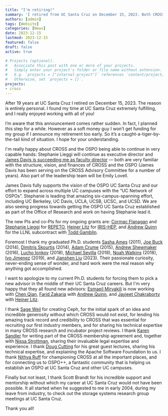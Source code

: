 ```yaml
---
title: "I'm retiring!"
summary: 'I retired from UC Santa Cruz on December 15, 2023. Both CROSS and the OSPO UC Santa Cruz continue under the leadership of James Davis, Stephanie Lieggi, and Emily Lovell.'
authors: [admin]
tags: [Website]
categories: [News]
date: 2023-12-15
lastmod: 2023-12-15
featured: false
draft: false
active: true

# Projects (optional).
#   Associate this post with one or more of your projects.
#   Simply enter your project's folder or file name without extension.
#   E.g. `projects = ["internal-project"]` references `content/project/deep-learning/index.md`.
#   Otherwise, set `projects = []`.
projects: 
- cross
---
```


After 19 years at UC Santa Cruz I retired on December 15, 2023. The reason is entirely personal. I found my time at UC Santa Cruz extremely fulfilling, and I really enjoyed working with all of you!

I’m aware that this announcement comes rather sudden. In fact, I planned this step for a while. However as a soft money guy I won’t get funding for my group if I announce my retirement too early. So it’s a caught-a-tiger-by-the-tail kind of situation. I hope for your understanding.

I'm really happy about CROSS and the OSPO being able to continue in very capable hands: Stephanie Lieggi will continue as executive director and [James Davis is succeeding me as faculty director](https://news.ucsc.edu/2024/02/davis-cross-director.html) — both are very familiar with the structure, vision, and finances of CROSS and the OSPO (James Davis has been serving on the CROSS Advisory Committee for a number of years). Also part of the leadership team will be Emily Lovell. 

James Davis fully supports the vision of the OSPO UC Santa Cruz and our effort to expand across multiple UC campuses with the “UC Network of OSPOs”. Stephanie is leading that amazing six-campus-spanning effort, including UC Berkeley, UC Davis, UCLA, UCSB, UCSC, and UCSD. We are also seeing progress towards getting the OSPO UC Santa Cruz established as part of the Office of Research and work on having Stephanie lead it. 

The new PIs and co-PIs for my ongoing grants are: [Cormac Flanagan](https://users.soe.ucsc.edu/~cormac/) and [Stephanie Lieggi](https://ucsc-ospo.github.io/author/stephanie-lieggi/) for [REPETO](https://repeto.cs.uchicago.edu/), [Heiner Litz](https://www.linkedin.com/in/heiner-litz-3a332713/) for [IRIS-HEP](https://iris-hep.org/), and [Andrew Quinn](https://arquinn.github.io/) for the LLNL subcontract with [Todd Gamblin](https://www.linkedin.com/in/tgamblin/). 

Foremost I thank my graduated Ph.D. students [Sasha Ames](http://www.linkedin.com/in/sashaames) (2011), [Joe Buck](http://www.linkedin.com/pub/joe-buck/3/70a/97a) (2014), [Dimitris Skourtis](http://www.linkedin.com/in/skourtis) (2014), [Adam Crume](http://www.linkedin.com/pub/adam-crume/48/7b3/330) (2015), [Andrew Shewmaker](http://www.linkedin.com/in/ashewmaker) (2016), [Lucho Ionkov](http://www.linkedin.com/pub/latchesar-ionkov/2/b9b/768) (2018), [Michael Sevilla](http://www.linkedin.com/in/michaelandrewsevilla) (2018), [Noah Watkins](http://www.linkedin.com/in/noahwatkins) (2018), [Ivo Jimenez](http://www.linkedin.com/in/ivotron) (2019), and [Jianshen Liu](https://www.linkedin.com/in/jianshenliu/) (2023). Their passionate curiosity, never-ending sense of wonder, and hard work were the real reason why anything got accomplished. 

I want to apologize to my current Ph.D. students for forcing them to pick a new advisor in the middle of their UC Santa Cruz careers. But I'm very happy that they all found new advisors: [Esmaeil Mirvakili](https://www.linkedin.com/in/esmaeil-m-12a71879/) is now working with [Chen Qian](https://www.linkedin.com/in/chen-qian-7b59b521/), [Farid Zakaria](https://www.linkedin.com/in/fmzakari/) with [Andrew Quinn](https://arquinn.github.io/), and [Jayjeet Chakraborty](https://www.linkedin.com/in/jayjeet-chakraborty-077579162/) with [Heiner Litz](https://www.linkedin.com/in/heiner-litz-3a332713/).

I thank [Sage Weil](https://www.linkedin.com/in/sageweil/) for creating Ceph, for the initial spark of an idea and incredible generosity without which CROSS would not exist, for lending his amazing track record and credibility to CROSS that was essential for recruiting our first industry members, and for sharing his technical expertise in many CROSS research and incubator project reviews. I thank [Karen Sandler](https://www.linkedin.com/in/karensandler/) for writing part of the CROSS membership agreement and, together with [Nissa Strottman](https://www.linkedin.com/in/nissastrottman/), sharing their invaluable legal expertise and experience. I thank [Doug Cutting](https://www.linkedin.com/in/cutting/) for his great guest lectures, sharing his technical expertise, and explaining the Apache Software Foundation to us. I thank [Nithya Ruff](https://www.linkedin.com/in/nithyaruff/) for championing CROSS at all the important places, and for connecting us to OSPO++, a fantastic community that is helping us establish an OSPO at UC Santa Cruz and other UC campuses.

Finally but not least, I thank Scott Brandt for his incredible support and mentorship without which my career at UC Santa Cruz would not have been possible. It all started when he suggested to me in early 2004, during my leave from industry, to check out the storage systems research group meetings at UC Santa Cruz.

Thank you all!

